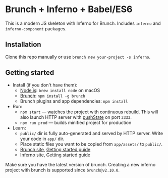 # Brunch + Inferno + Babel/ES6

This is a modern JS skeleton with Inferno for Brunch. Includes `inferno` and `inferno-component` packages.

## Installation

Clone this repo manually or use `brunch new your-project -s inferno`.

## Getting started

* Install (if you don't have them):
    * [Node.js](http://nodejs.org): `brew install node` on macOS
    * [Brunch](http://brunch.io): `npm install -g brunch`
    * Brunch plugins and app dependencies: `npm install`
* Run:
    * `npm start` — watches the project with continuous rebuild. This will also launch HTTP server with [pushState](https://developer.mozilla.org/en-US/docs/Web/Guide/API/DOM/Manipulating_the_browser_history) on port `3333`.
    * `npm run prod` — builds minified project for production
* Learn:
    * `public/` dir is fully auto-generated and served by HTTP server.  Write your code in `app/` dir.
    * Place static files you want to be copied from `app/assets/` to `public/`.
    * [Brunch site](http://brunch.io), [Getting started guide](https://github.com/brunch/brunch-guide#readme)
	* [Inferno site](https://infernojs.org), [Getting started guide](https://infernojs.org/docs/guides/getting-started)

Make sure you have the latest version of brunch. Creating a new inferno project with brunch is supported since `brunch@v2.10.0`.